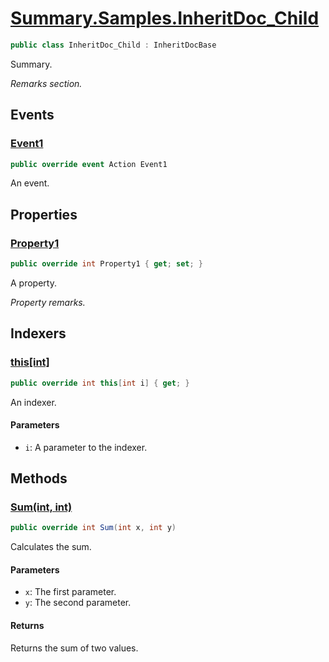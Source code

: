 # [Summary.Samples.InheritDoc_Child](../src/Core/Samples/InheritDocSample.cs#L88)
```cs
public class InheritDoc_Child : InheritDocBase
```

Summary.

_Remarks section._

## Events
### [Event1](../src/Core/Samples/InheritDocSample.cs#L97)
```cs
public override event Action Event1
```

An event.

## Properties
### [Property1](../src/Core/Samples/InheritDocSample.cs#L91)
```cs
public override int Property1 { get; set; }
```

A property.

_Property remarks._

## Indexers
### [this[int]](../src/Core/Samples/InheritDocSample.cs#L94)
```cs
public override int this[int i] { get; }
```

An indexer.

#### Parameters
- `i`: A parameter to the indexer.

## Methods
### [Sum(int, int)](../src/Core/Samples/InheritDocSample.cs#L100)
```cs
public override int Sum(int x, int y)
```

Calculates the sum.

#### Parameters
- `x`: The first parameter.
- `y`: The second parameter.

#### Returns
Returns the sum of two values.

